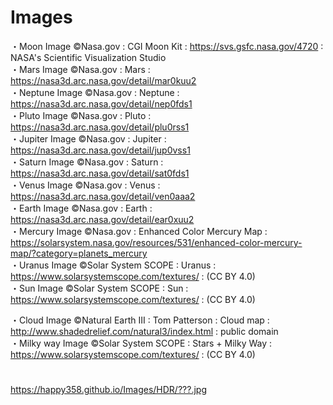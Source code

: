 # Images

・Moon Image ©Nasa.gov : CGI Moon Kit : https://svs.gsfc.nasa.gov/4720 : NASA's Scientific Visualization Studio   
・Mars Image ©Nasa.gov : Mars : https://nasa3d.arc.nasa.gov/detail/mar0kuu2  
・Neptune Image ©Nasa.gov : Neptune : https://nasa3d.arc.nasa.gov/detail/nep0fds1  
・Pluto Image ©Nasa.gov : Pluto : https://nasa3d.arc.nasa.gov/detail/plu0rss1  
・Jupiter Image ©Nasa.gov : Jupiter : https://nasa3d.arc.nasa.gov/detail/jup0vss1  
・Saturn Image ©Nasa.gov : Saturn : https://nasa3d.arc.nasa.gov/detail/sat0fds1  
・Venus Image ©Nasa.gov : Venus : https://nasa3d.arc.nasa.gov/detail/ven0aaa2  
・Earth Image ©Nasa.gov : Earth : https://nasa3d.arc.nasa.gov/detail/ear0xuu2  
・Mercury Image ©Nasa.gov : Enhanced Color Mercury Map : https://solarsystem.nasa.gov/resources/531/enhanced-color-mercury-map/?category=planets_mercury  
・Uranus Image ©Solar System SCOPE : Uranus : https://www.solarsystemscope.com/textures/ : (CC BY 4.0)   
・Sun Image ©Solar System SCOPE : Sun : https://www.solarsystemscope.com/textures/ : (CC BY 4.0)   
  
・Cloud Image ©Natural Earth III : Tom Patterson : Cloud map : http://www.shadedrelief.com/natural3/index.html : public domain  
・Milky way Image ©Solar System SCOPE : Stars + Milky Way : https://www.solarsystemscope.com/textures/ : (CC BY 4.0)   


# 
https://happy358.github.io/Images/HDR/???.jpg  
